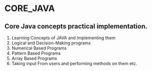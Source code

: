 # CORE_JAVA
## Core Java concepts practical implementation.
1. Learning Concepts of JAVA and Implementing them
2. Logical and Decision-Making programs
3. Numerical Based Programs
4. Pattern Based Programs
5. Array Based Programs
6. Taking input From users and performing methods on them etc.
